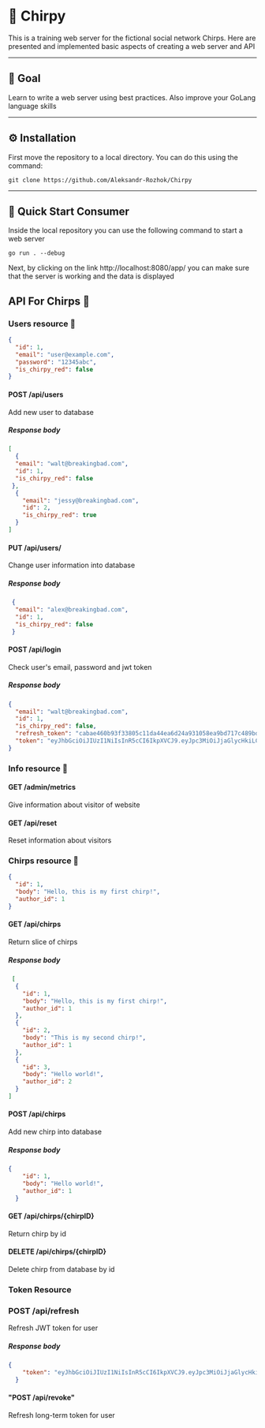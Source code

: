 # 🦤 Chirpy

This is a training web server for the fictional social network Chirps. Here are presented and implemented basic aspects of creating a web server and API

---

## 🎯 Goal

Learn to write a web server using best practices. Also improve your GoLang language skills

---

## ⚙️ Installation

First move the repository to a local directory. You can do this using the command:
```
git clone https://github.com/Aleksandr-Rozhok/Chirpy
```

---

## 🚀 Quick Start Consumer

Inside the local repository you can use the following command to start a web server
```
go run . --debug
```

Next, by clicking on the link http://localhost:8080/app/ you can make sure that the server is working and the data is displayed

## API For Chirps 🔨

### Users resource 🧍

```json
{
  "id": 1,
  "email": "user@example.com",
  "password": "12345abc",
  "is_chirpy_red": false
}
```

#### POST /api/users

Add new user to database

##### Response body

```json
[
  {
  "email": "walt@breakingbad.com",
  "id": 1,
  "is_chirpy_red": false
 },
  {
    "email": "jessy@breakingbad.com",
    "id": 2,
    "is_chirpy_red": true
  }
]
```

#### PUT /api/users/

Change user information into database

##### Response body

```json
 {
  "email": "alex@breakingbad.com",
  "id": 1,
  "is_chirpy_red": false
 }
```

#### POST /api/login
Check user's email, password and jwt token

##### Response body

```json
{
  "email": "walt@breakingbad.com",
  "id": 1,
  "is_chirpy_red": false,
  "refresh_token": "cabae460b93f33805c11da44ea6d24a931058ea9bd717c489bd35232a0493f30",
  "token": "eyJhbGciOiJIUzI1NiIsInR5cCI6IkpXVCJ9.eyJpc3MiOiJjaGlycHkiLCJzdWIiOiIxIiwiZXhwIjoxNzI1MDE4MzIxfQ.TYjtpS0rYZJaIYuF-wMKtyn0oURTM76X8QLcF3o48LU"
}
```

### Info resource 📄

#### GET /admin/metrics

Give information about visitor of website

#### GET /api/reset

Reset information about visitors

### Chirps resource 🦤


```json
{
  "id": 1,
  "body": "Hello, this is my first chirp!",
  "author_id": 1
}
```

#### GET /api/chirps

Return slice of chirps

##### Response body

```json
 [
  {
    "id": 1,
    "body": "Hello, this is my first chirp!",
    "author_id": 1
  },
  {
    "id": 2,
    "body": "This is my second chirp!",
    "author_id": 1
  },
  {
    "id": 3,
    "body": "Hello world!",
    "author_id": 2
  }
]
```

#### POST /api/chirps

Add new chirp into database

##### Response body

```json
{
    "id": 1,
    "body": "Hello world!",
    "author_id": 1
  }
```

#### GET /api/chirps/{chirpID}

Return chirp by id

#### DELETE /api/chirps/{chirpID}

Delete chirp from database by id

### Token Resource

### POST /api/refresh

Refresh JWT token for user

##### Response body

```json
{
    "token": "eyJhbGciOiJIUzI1NiIsInR5cCI6IkpXVCJ9.eyJpc3MiOiJjaGlycHkiLCJzdWIiOiIxIiwiZXhwIjoxNzI1MDE4MzIxfQ.TYjtpS0rYZJaIYuF-wMKtyn0oURTM76X8QLcF3o48LU"
  }
```

#### "POST /api/revoke"

Refresh long-term token for user

